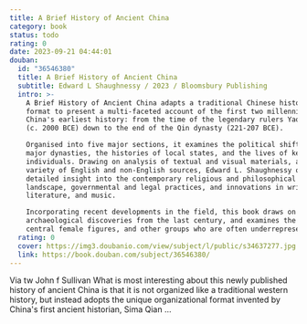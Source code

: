 ```yaml
---
title: A Brief History of Ancient China
category: book
status: todo
rating: 0
date: 2023-09-21 04:44:01
douban:
  id: "36546380"
  title: A Brief History of Ancient China
  subtitle: Edward L Shaughnessy / 2023 / Bloomsbury Publishing
  intro: >-
    A Brief History of Ancient China adapts a traditional Chinese historical
    format to present a multi-faceted account of the first two millennia of
    China's earliest history: from the time of the legendary rulers Yao and Shun
    (c. 2000 BCE) down to the end of the Qin dynasty (221-207 BCE).

    Organised into five major sections, it examines the political shifts of the
    major dynasties, the histories of local states, and the lives of key
    individuals. Drawing on analysis of textual and visual materials, and a
    variety of English and non-English sources, Edward L. Shaughnessy offers
    detailed insight into the contemporary religious and philosophical
    landscape, governmental and legal practices, and innovations in writing,
    literature, and music.

    Incorporating recent developments in the field, this book draws on
    archaeological discoveries from the last century, and examines the lives of
    central female figures, and other groups who are often underrepresented.
  rating: 0
  cover: https://img3.doubanio.com/view/subject/l/public/s34637277.jpg
  link: https://book.douban.com/subject/36546380/
---
```


Via tw John f Sullivan What is most interesting about this newly published history of ancient China is that it is not organized like a traditional western history, but instead adopts the unique organizational format invented by China's first ancient historian, Sima Qian ...